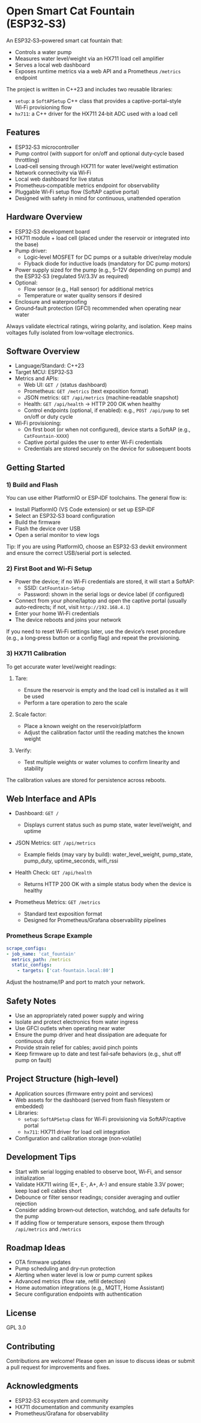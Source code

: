 # Open Smart Cat Fountain (ESP32‑S3)

An ESP32‑S3–powered smart cat fountain that:
- Controls a water pump
- Measures water level/weight via an HX711 load cell amplifier
- Serves a local web dashboard
- Exposes runtime metrics via a web API and a Prometheus `/metrics` endpoint

The project is written in C++23 and includes two reusable libraries:
- `setup`: a `SoftAPSetup` C++ class that provides a captive-portal–style Wi‑Fi provisioning flow
- `hx711`: a C++ driver for the HX711 24‑bit ADC used with a load cell

## Features

- ESP32‑S3 microcontroller
- Pump control (with support for on/off and optional duty‑cycle based throttling)
- Load‑cell sensing through HX711 for water level/weight estimation
- Network connectivity via Wi‑Fi
- Local web dashboard for live status
- Prometheus‑compatible metrics endpoint for observability
- Pluggable Wi‑Fi setup flow (SoftAP captive portal)
- Designed with safety in mind for continuous, unattended operation

## Hardware Overview

- ESP32‑S3 development board
- HX711 module + load cell (placed under the reservoir or integrated into the base)
- Pump driver:
  - Logic‑level MOSFET for DC pumps or a suitable driver/relay module
  - Flyback diode for inductive loads (mandatory for DC pump motors)
- Power supply sized for the pump (e.g., 5–12V depending on pump) and the ESP32‑S3 (regulated 5V/3.3V as required)
- Optional:
  - Flow sensor (e.g., Hall sensor) for additional metrics
  - Temperature or water quality sensors if desired
- Enclosure and waterproofing
- Ground‑fault protection (GFCI) recommended when operating near water

Always validate electrical ratings, wiring polarity, and isolation. Keep mains voltages fully isolated from low‑voltage electronics.

## Software Overview

- Language/Standard: C++23
- Target MCU: ESP32‑S3
- Metrics and APIs:
  - Web UI: `GET /` (status dashboard)
  - Prometheus: `GET /metrics` (text exposition format)
  - JSON metrics: `GET /api/metrics` (machine‑readable snapshot)
  - Health: `GET /api/health` → HTTP 200 OK when healthy
  - Control endpoints (optional, if enabled): e.g., `POST /api/pump` to set on/off or duty cycle
- Wi‑Fi provisioning:
  - On first boot (or when not configured), device starts a SoftAP (e.g., `CatFountain-XXXX`)
  - Captive portal guides the user to enter Wi‑Fi credentials
  - Credentials are stored securely on the device for subsequent boots

## Getting Started

### 1) Build and Flash

You can use either PlatformIO or ESP‑IDF toolchains. The general flow is:

- Install PlatformIO (VS Code extension) or set up ESP‑IDF
- Select an ESP32‑S3 board configuration
- Build the firmware
- Flash the device over USB
- Open a serial monitor to view logs

Tip: If you are using PlatformIO, choose an ESP32‑S3 devkit environment and ensure the correct USB/serial port is selected.

### 2) First Boot and Wi‑Fi Setup

- Power the device; if no Wi‑Fi credentials are stored, it will start a SoftAP:
  - SSID: `CatFountain-Setup`
  - Password: shown in the serial logs or device label (if configured)
- Connect from your phone/laptop and open the captive portal (usually auto‑redirects; if not, visit `http://192.168.4.1`)
- Enter your home Wi‑Fi credentials
- The device reboots and joins your network

If you need to reset Wi‑Fi settings later, use the device’s reset procedure (e.g., a long‑press button or a config flag) and repeat the provisioning.

### 3) HX711 Calibration

To get accurate water level/weight readings:

1. Tare:
   - Ensure the reservoir is empty and the load cell is installed as it will be used
   - Perform a tare operation to zero the scale

2. Scale factor:
   - Place a known weight on the reservoir/platform
   - Adjust the calibration factor until the reading matches the known weight

3. Verify:
   - Test multiple weights or water volumes to confirm linearity and stability

The calibration values are stored for persistence across reboots.

## Web Interface and APIs

- Dashboard: `GET /`
  - Displays current status such as pump state, water level/weight, and uptime

- JSON Metrics: `GET /api/metrics`
  - Example fields (may vary by build): water_level_weight, pump_state, pump_duty, uptime_seconds, wifi_rssi

- Health Check: `GET /api/health`
  - Returns HTTP 200 OK with a simple status body when the device is healthy

- Prometheus Metrics: `GET /metrics`
  - Standard text exposition format
  - Designed for Prometheus/Grafana observability pipelines

### Prometheus Scrape Example

```yaml 
scrape_configs:
- job_name: 'cat_fountain' 
  metrics_path: /metrics 
  static_configs:
    - targets: ['cat-fountain.local:80']
```


Adjust the hostname/IP and port to match your network.

## Safety Notes

- Use an appropriately rated power supply and wiring
- Isolate and protect electronics from water ingress
- Use GFCI outlets when operating near water
- Ensure the pump driver and heat dissipation are adequate for continuous duty
- Provide strain relief for cables; avoid pinch points
- Keep firmware up to date and test fail‑safe behaviors (e.g., shut off pump on fault)

## Project Structure (high‑level)

- Application sources (firmware entry point and services)
- Web assets for the dashboard (served from flash filesystem or embedded)
- Libraries:
    - `setup`: `SoftAPSetup` class for Wi‑Fi provisioning via SoftAP/captive portal
    - `hx711`: HX711 driver for load cell integration
- Configuration and calibration storage (non‑volatile)

## Development Tips

- Start with serial logging enabled to observe boot, Wi‑Fi, and sensor initialization
- Validate HX711 wiring (E+, E-, A+, A-) and ensure stable 3.3V power; keep load cell cables short
- Debounce or filter sensor readings; consider averaging and outlier rejection
- Consider adding brown‑out detection, watchdog, and safe defaults for the pump
- If adding flow or temperature sensors, expose them through `/api/metrics` and `/metrics`

## Roadmap Ideas

- OTA firmware updates
- Pump scheduling and dry‑run protection
- Alerting when water level is low or pump current spikes
- Advanced metrics (flow rate, refill detection)
- Home automation integrations (e.g., MQTT, Home Assistant)
- Secure configuration endpoints with authentication

## License

GPL 3.0

## Contributing

Contributions are welcome! Please open an issue to discuss ideas or submit a pull request for improvements and fixes.

## Acknowledgments

- ESP32‑S3 ecosystem and community
- HX711 documentation and community examples
- Prometheus/Grafana for observability